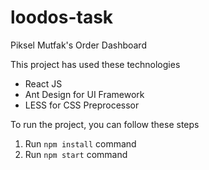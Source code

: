 # loodos-task
Piksel Mutfak's Order Dashboard


This project has used these technologies
  * React JS
  * Ant Design for UI Framework
  * LESS for CSS Preprocessor

To run the project, you can follow these steps
1. Run `npm install` command
2. Run `npm start` command


